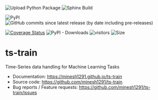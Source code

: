 ![Upload Python Package](https://github.com/minesh1291/ts-train/workflows/Upload%20Python%20Package/badge.svg)
![Sphinx Build](https://github.com/minesh1291/ts-train/workflows/Sphinx%20Build/badge.svg)

![PyPI](https://img.shields.io/pypi/v/ts_train)
![GitHub commits since latest release (by date including pre-releases)](https://img.shields.io/github/commits-since/minesh1291/ts-train/latest?include_prereleases)

[![Coverage Status](https://coveralls.io/repos/github/minesh1291/ts-train/badge.svg?branch=master)](https://coveralls.io/github/minesh1291/ts-train?branch=master)
![PyPI - Downloads](https://img.shields.io/pypi/dm/ts-train)
![visitors](https://visitor-badge.glitch.me/badge?page_id=minesh1291.ts-train)
![Size](https://github-size-badge.herokuapp.com/minesh1291/ts-train.svg)
<!-- ![Downloads](https://img.shields.io/pypi/dm/ts_train.svg?label=Pypi%20downloads) -->  
# ts-train
Time-Series data handling for Machine Learning Tasks


- Documentation: https://minesh1291.github.io/ts-train
- Source code: https://github.com/minesh1291/ts-train
- Bug reports / Feature requests: https://github.com/minesh1291/ts-train/issues

